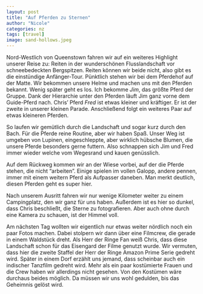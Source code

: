 ```yaml
---
layout: post
title: "Auf Pferden zu Sternen"
author: "Nicole"
categories: nz
tags: [travel]
image: sand-hollows.jpeg
---
```

Nord-Westlich von Queenstown fahren wir auf ein weiteres Highlight unserer Reise zu: Reiten in der wunderschönen Flusslandschaft vor schneebedeckten Bergspitzen. Reiten können wir beide nicht, also gibt es die einstündige Anfänger-Tour. Pünktlich stehen wir bei dem Pferdehof auf der Matte. Wir bekommen unsere Helme und machen uns mit den Pferden bekannt. Wenig später geht es los. Ich bekomme *Jim*, das größte Pferd der Gruppe. Dank der Hierarchie unter den Pferden läuft Jim ganz vorne dem Guide-Pferd nach. Chris’ Pferd *Fred* ist etwas kleiner und kräftiger. Er ist der zweite in unserer kleinen Parade. Anschließend folgt ein weiteres Paar auf etwas kleineren Pferden.

So laufen wir gemütlich durch die Landschaft und sogar kurz durch den Bach. Für die Pferde reine Routine, aber wir haben Spaß. Unser Weg ist umgeben von Lupinen, eingeschleppte, aber wirklich hübsche Blumen, die unsere Pferde besonders gerne futtern. Also schnappen sich Jim und Fred immer wieder welche vom Wegesrand und kauen genüsslich. 

Auf dem Rückweg kommen wir an der Wiese vorbei, auf der die Pferde stehen, die nicht “arbeiten”. Einige spielen im vollen Galopp, andere pennen, immer mit einem weitern Pferd als Aufpasser daneben. Man merkt deutlich, diesen Pferden geht es super hier.

Nach unserem Ausritt fahren wir nur wenige Kilometer weiter zu einem Campingplatz, den wir ganz für uns haben. Außerdem ist es hier so dunkel, dass Chris beschließt, die Sterne zu fotografieren. Aber auch ohne durch eine Kamera zu schauen, ist der Himmel voll.

Am nächsten Tag wollten wir eigentlich nur etwas weiter nördlich noch ein paar Fotos machen. Dabei stolpern wir dann über eine Filmcrew, die gerade in einem Waldstück dreht. Als Herr der Ringe Fan weiß Chris, dass diese Landschaft schon für das Eisengard der Filme genutzt wurde. Wir vermuten, dass hier die zweite Staffel der Herr der Ringe Amazon Prime Serie gedreht wird. Später in einem Dorf erzählt uns jemand, dass scheinbar auch ein indischer Tanzfilm gedreht wird. Mehr als ein paar kostümierte Frauen und die Crew haben wir allerdings nicht gesehen. Von den Kostümen wäre durchaus beides möglich. Da müssen wir uns wohl gedulden, bis das Geheimnis gelöst wird.